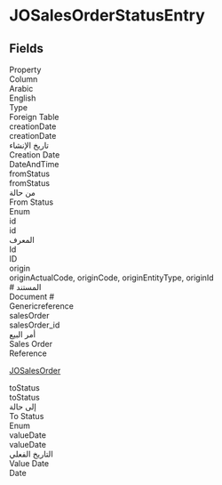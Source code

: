 # JOSalesOrderStatusEntry

<ContentFilter/>

<div class='searchable'>

## Fields

<div class="nama-table">
<div class="row header-row">
<div class="cell">Property</div>
<div class="cell">Column</div>
<div class="cell">Arabic</div>
<div class="cell">English</div>
<div class="cell">Type</div>
<div class="cell">Foreign Table</div>
</div><div class="row searchable" id="creationDate">
<div class="cell" data-label="Property">creationDate</div>
<div class="cell" data-label="Column">creationDate</div>
<div class="cell" data-label="Arabic">تاريخ الإنشاء</div>
<div class="cell" data-label="English">Creation Date</div>
<div class="cell" data-label="Type">DateAndTime</div>

</div>

<div class="row searchable" id="fromStatus">
<div class="cell" data-label="Property">fromStatus</div>
<div class="cell" data-label="Column">fromStatus</div>
<div class="cell" data-label="Arabic">من حالة</div>
<div class="cell" data-label="English">From Status</div>
<div class="cell" data-label="Type">Enum</div>

</div>

<div class="row searchable" id="id">
<div class="cell" data-label="Property">id</div>
<div class="cell" data-label="Column">id</div>
<div class="cell" data-label="Arabic">المعرف</div>
<div class="cell" data-label="English">Id</div>
<div class="cell" data-label="Type">ID</div>

</div>

<div class="row searchable" id="origin">
<div class="cell" data-label="Property">origin</div>
<div class="cell gen-ref-column" data-label="Column">originActualCode,  originCode,  originEntityType,  originId</div>
<div class="cell" data-label="Arabic"> # المستند</div>
<div class="cell" data-label="English"> Document #</div>
<div class="cell" data-label="Type">Genericreference</div>

</div>

<div class="row searchable" id="salesOrder">
<div class="cell" data-label="Property">salesOrder</div>
<div class="cell" data-label="Column">salesOrder_id</div>
<div class="cell" data-label="Arabic">أمر البيع</div>
<div class="cell" data-label="English">Sales Order</div>
<div class="cell" data-label="Type">Reference</div>
<div class="cell" data-label="Foreign Table">

 [JOSalesOrder](/modules/joborder/JOSalesOrder.md) 
</div>
</div>

<div class="row searchable" id="toStatus">
<div class="cell" data-label="Property">toStatus</div>
<div class="cell" data-label="Column">toStatus</div>
<div class="cell" data-label="Arabic">إلى حالة</div>
<div class="cell" data-label="English">To Status</div>
<div class="cell" data-label="Type">Enum</div>

</div>

<div class="row searchable" id="valueDate">
<div class="cell" data-label="Property">valueDate</div>
<div class="cell" data-label="Column">valueDate</div>
<div class="cell" data-label="Arabic">التاريخ الفعلي</div>
<div class="cell" data-label="English">Value Date</div>
<div class="cell" data-label="Type">Date</div>

</div>


</div>
</div>

